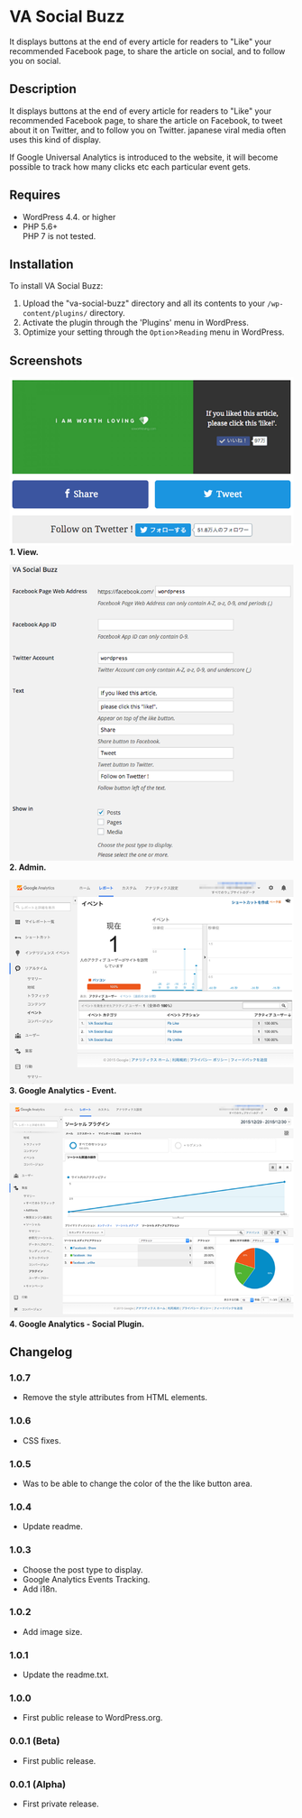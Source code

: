 VA Social Buzz
==============================

It displays buttons at the end of every article for readers to "Like" your recommended Facebook page, to share the article on social, and to follow you on social.

## Description

It displays buttons at the end of every article for readers to "Like" your recommended Facebook page, to share the article on Facebook, to tweet about it on Twitter, and to follow you on Twitter. japanese viral media often uses this kind of display.

If Google Universal Analytics is introduced to the website, it will become possible to track how many clicks etc each particular event gets.

## Requires
* WordPress 4.4. or higher
* PHP 5.6+  
PHP 7 is not tested.

## Installation

To install VA Social Buzz:

1. Upload the "va-social-buzz" directory and all its contents to your `/wp-content/plugins/` directory.
2. Activate the plugin through the 'Plugins' menu in WordPress.
3. Optimize your setting through the `Option`>`Reading` menu in WordPress.

## Screenshots

![View.](./screenshot-1.png)  
**1. View.**

![Admin.](./screenshot-2.png)  
**2. Admin.**

![Google Analytics - Event.](./screenshot-3.png)  
**3. Google Analytics - Event.**

![Google Analytics - Social Plugin.](./screenshot-4.png)  
**4. Google Analytics - Social Plugin.**

## Changelog

### 1.0.7
* Remove the style attributes from HTML elements.

### 1.0.6
* CSS fixes.

### 1.0.5
* Was to be able to change the color of the the like button area.

### 1.0.4
* Update readme.

### 1.0.3
* Choose the post type to display.
* Google Analytics Events Tracking.
* Add i18n.

### 1.0.2
* Add image size.

### 1.0.1
* Update the readme.txt.

### 1.0.0
* First public release to WordPress.org.

### 0.0.1 (Beta)
* First public release.

### 0.0.1 (Alpha)
* First private release.
